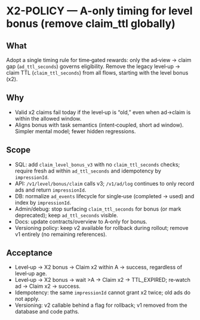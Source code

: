 # X2-POLICY — A-only timing for level bonus (remove claim_ttl globally)

## What
Adopt a single timing rule for time‑gated rewards: only the ad‑view → claim gap (`ad_ttl_seconds`) governs eligibility. Remove the legacy level‑up → claim TTL (`claim_ttl_seconds`) from all flows, starting with the level bonus (x2).

## Why
- Valid x2 claims fail today if the level‑up is “old,” even when ad→claim is within the allowed window.
- Aligns bonus with task semantics (intent‑coupled, short ad window). Simpler mental model; fewer hidden regressions.

## Scope
- SQL: add `claim_level_bonus_v3` with no `claim_ttl_seconds` checks; require fresh ad within `ad_ttl_seconds` and idempotency by `impressionId`.
- API: `/v1/level/bonus/claim` calls v3; `/v1/ad/log` continues to only record ads and return `impressionId`.
- DB: normalize `ad_events` lifecycle for single‑use (completed → used) and index by `impressionId`.
- Admin/debug: stop surfacing `claim_ttl_seconds` for bonus (or mark deprecated); keep `ad_ttl_seconds` visible.
- Docs: update contracts/overview to A‑only for bonus.
- Versioning policy: keep v2 available for rollback during rollout; remove v1 entirely (no remaining references).

## Acceptance
- Level‑up → X2 bonus → Claim x2 within A → success, regardless of level‑up age.
- Level‑up → X2 bonus → wait >A → Claim x2 → TTL_EXPIRED; re‑watch ad → Claim x2 → success.
- Idempotency: the same `impressionId` cannot grant x2 twice; old ads do not apply.
- Versioning: v2 callable behind a flag for rollback; v1 removed from the database and code paths.
